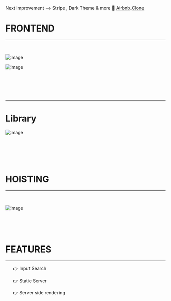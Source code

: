 
 Next Improvement --> Stripe , Dark Theme & more 
🔗 <a href="https://airbnb-clone-delta-one.vercel.app/" target="blank">Airbnb_Clone<a/></li>
<h1> FRONTEND </h1>
<hr>
<br>

![image](https://user-images.githubusercontent.com/70233964/155773571-2a2a38e0-96ad-4373-ab3b-be7c2c029f36.png)

![image](https://user-images.githubusercontent.com/70233964/155773945-8d315313-b96e-4840-a0f5-32b4b681a102.png)

<br>
<br>
<br>
<br>

<hr>
<h1>Library</h1>

![image](https://user-images.githubusercontent.com/70233964/155774208-9a336993-ce52-4640-82e7-8b2f0d391e98.png)

<br>
<br>
<br>
<br>
<h1>HOISTING </h1>
<hr>
<br>

![image](https://user-images.githubusercontent.com/70233964/155773694-41122039-57f0-4db2-abf1-37745456d294.png)

<br>
<br>
<br>
<h1>FEATURES</h1>
<hr>
 <ul>
    <p dir="auto">👉 Input Search </p>
    <p dir="auto">👉 Static Server</p>
    <p dir="auto">👉 Server side rendering</p>

 </ul>

